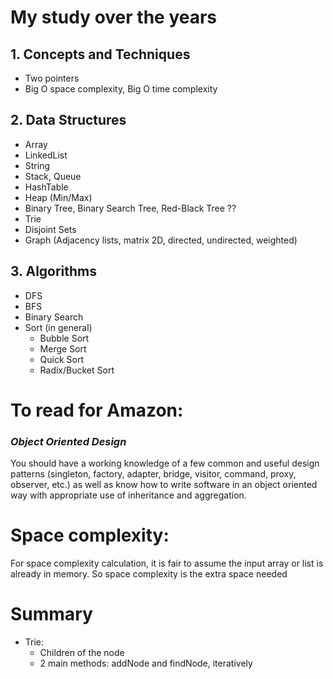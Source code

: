 # My study over the years

## 1. Concepts and Techniques
- Two pointers
- Big O space complexity, Big O time complexity

## 2. Data Structures
- Array
- LinkedList
- String
- Stack, Queue
- HashTable
- Heap (Min/Max)
- Binary Tree, Binary Search Tree, Red-Black Tree ??
- Trie
- Disjoint Sets
- Graph (Adjacency lists, matrix 2D, directed, undirected, weighted)

## 3. Algorithms
- DFS
- BFS
- Binary Search
- Sort (in general)
  - Bubble Sort
  - Merge Sort
  - Quick Sort
  - Radix/Bucket Sort

# To read for Amazon:
### *Object Oriented Design*
You should have a working knowledge of a few common and useful design patterns (singleton, factory, adapter, bridge, visitor, command, proxy, observer, etc.) as well as know how to write software in an object oriented way with appropriate use of inheritance and aggregation.

# Space complexity:
For space complexity calculation, it is fair to assume the input array or list is already in memory. So space complexity is the extra space needed


# Summary
- Trie:
  - Children of the node
  - 2 main methods: addNode and findNode, iteratively